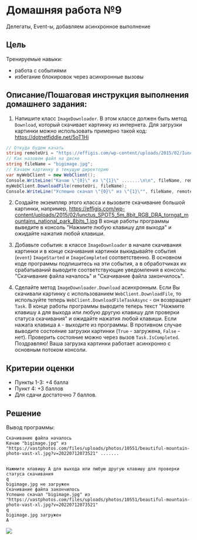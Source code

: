 # Домашняя работа №9

Делегаты, Event-ы, добавляем асинхронное выполнение

## Цель
Тренируемые навыки:

* работа с событиями
* избегание блокировок через асинхронные вызовы

## Описание/Пошаговая инструкция выполнения домашнего задания:

1. Напишите класс `ImageDownloader`. В этом классе должен быть метод `Download`, который скачивает картинку из интернета. Для загрузки картинки можно использовать примерно такой код: https://dotnetfiddle.net/5oT1Hi
```cs
// Откуда будем качать
string remoteUri = "https://effigis.com/wp-content/uploads/2015/02/Iunctus_SPOT5_5m_8bit_RGB_DRA_torngat_mountains_national_park_8bits_1.jpg";
// Как назовем файл на диске
string fileName = "bigimage.jpg";
// Качаем картинку в текущую директорию
var myWebClient = new WebClient();
Console.WriteLine("Качаю \"{0}\" из \"{1}\" .......\n\n", fileName, remoteUri);
myWebClient.DownloadFile(remoteUri, fileName);
Console.WriteLine("Успешно скачал \"{0}\" из \"{1}\"", fileName, remoteUri);
```

2. Создайте экземпляр этого класса и вызовите скачивание большой картинки, например, https://effigis.com/wp-content/uploads/2015/02/Iunctus_SPOT5_5m_8bit_RGB_DRA_torngat_mountains_national_park_8bits_1.jpg
В конце работы программы выведите в консоль "Нажмите любую клавишу для выхода" и ожидайте нажатия любой клавиши.

3. Добавьте события: в классе `ImageDownloader` в начале скачивания картинки и в конце скачивания картинки выкидывайте события (`event`) `ImageStarted` и `ImageCompleted` соответственно.
В основном коде программы подпишитесь на эти события, а в обработчиках их срабатываний выводите соответствующие уведомления в консоль: "Скачивание файла началось" и "Скачивание файла закончилось".

4. Сделайте метод `ImageDownloader.Download` асинхронным. Если Вы скачивали картинку с использованием `WebClient.DownloadFile`, то используйте теперь `WebClient.DownloadFileTaskAsync` - он возвращает `Task`.
В конце работы программы выводите теперь текст "Нажмите клавишу `A` для выхода или любую другую клавишу для проверки статуса скачивания" и ожидайте нажатия любой клавиши. Если нажата клавиша `A` - выходите из программы. В противном случае выводите состояние загрузки картинки (`True` - загружена, `False` - нет). Проверить состояние можно через вызов `Task.IsCompleted`.
Поздравляю! Ваша загрузка картинки работает асинхронно с основным потоком консоли.

## Критерии оценки
* Пункты 1-3: +4 балла
* Пункт 4: +3 баллов
* Для сдачи достаточно 7 баллов.

## Решение

Вывод программы:
```shell
Скачивание файла началось
Качаю "bigimage.jpg" из "https://vastphotos.com/files/uploads/photos/10551/beautiful-mountain-photo-vast-xl.jpg?v=20220712073521" .......


Нажмите клавишу A для выхода или любую другую клавишу для проверки статуса скачивания
q
bigimage.jpg не загружен
Скачивание файла закончилось
Успешно скачал "bigimage.jpg" из "https://vastphotos.com/files/uploads/photos/10551/beautiful-mountain-photo-vast-xl.jpg?v=20220712073521"
q
bigimage.jpg загружен
A
```
![](https://github.com/proninp/Otus-Edu/blob/main/CSharp%20Developer%20Basic/Home%20Works/30.%20HomeWork09/resources/HomeWork09%20Demo.png)